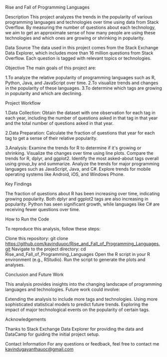 Rise and Fall of Programming Languages

Description
This project analyzes the trends in the popularity of various programming languages and technologies over time using data from Stack Overflow. By measuring the number of questions about each technology, we aim to get an approximate sense of how many people are using these technologies and which ones are growing or shrinking in popularity.

Data Source
The data used in this project comes from the Stack Exchange Data Explorer, which includes more than 16 million questions from Stack Overflow. Each question is tagged with relevant topics or technologies.

Objective
The main goals of this project are:

1.To analyze the relative popularity of programming languages such as R, Python, Java, and JavaScript over time.
2.To visualize trends and changes in the popularity of these languages.
3.To determine which tags are growing in popularity and which are declining.

Project Workflow

1.Data Collection: Obtain the dataset with one observation for each tag in each year, including the number of questions asked in that tag in that year and the total number of questions asked in that year.

2.Data Preparation: Calculate the fraction of questions that year for each tag to get a sense of their relative popularity.

3.Analysis:
Examine the trends for R to determine if it's growing or shrinking.
Visualize the changes over time using line plots.
Compare the trends for R, dplyr, and ggplot2.
Identify the most asked-about tags overall using group_by and summarize.
Analyze the trends for major programming languages such as JavaScript, Java, and C#.
Explore trends for mobile operating systems like Android, iOS, and Windows Phone.

Key Findings

The fraction of questions about R has been increasing over time, indicating growing popularity.
Both dplyr and ggplot2 tags are also increasing in popularity.
Python has seen significant growth, while languages like C# are receiving fewer questions over time.

How to Run the Code

To reproduce this analysis, follow these steps:

Clone this repository: git clone https://github.com/kavinduuoc/Rise_and_Fall_of_Programming_Languages.git
Navigate to the project directory: cd Rise_and_Fall_of_Programming_Languages
Open the R script in your R environment (e.g., RStudio).
Run the script to generate the plots and analyses.

Conclusion and Future Work

This analysis provides insights into the changing landscape of programming languages and technologies. Future work could involve:

Extending the analysis to include more tags and technologies.
Using more sophisticated statistical models to predict future trends.
Exploring the impact of major technological events on the popularity of certain tags.

Acknowledgements

Thanks to Stack Exchange Data Explorer for providing the data and DataCamp for guiding the initial project setup.

Contact Information
For any questions or feedback, feel free to contact me kavindugayanthauoc@gmail.com
